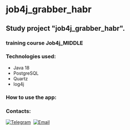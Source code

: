 # job4j_grabber_habr



## Study project "job4j_grabber_habr".
### training course Job4j_MIDDLE



### Technologies used:
- Java 18
- PostgreSQL
- Quartz
- log4j

### How to use the app:


### Contacts:
[![Telegram](https://img.shields.io/badge/-telegram-grey?style=flat&logo=telegram&logoColor=white)](https://t.me/Evgeny_Zakharov)&nbsp;
[![Email](https://img.shields.io/badge/@%20email-005FED?style=flat&logo=mail&logoColor=white)](mailto:e.g.zakharov@gmail.com)&nbsp;